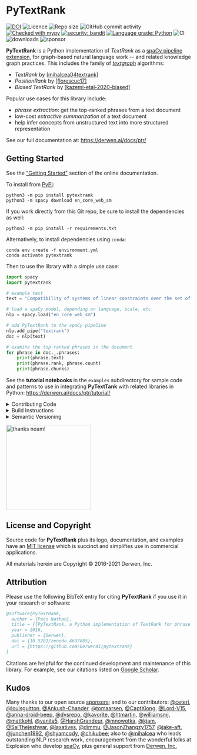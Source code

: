# PyTextRank

[![DOI](https://zenodo.org/badge/DOI/10.5281/zenodo.4637885.svg)](https://doi.org/10.5281/zenodo.4637885)
![Licence](https://img.shields.io/github/license/DerwenAI/pytextrank)
![Repo size](https://img.shields.io/github/repo-size/DerwenAI/pytextrank)
![GitHub commit activity](https://img.shields.io/github/commit-activity/w/DerwenAI/pytextrank?style=plastic)
[![Checked with mypy](http://www.mypy-lang.org/static/mypy_badge.svg)](http://mypy-lang.org/)
[![security: bandit](https://img.shields.io/badge/security-bandit-yellow.svg)](https://github.com/PyCQA/bandit)
[![Language grade: Python](https://img.shields.io/lgtm/grade/python/g/DerwenAI/pytextrank.svg?logo=lgtm&logoWidth=18)](https://lgtm.com/projects/g/DerwenAI/pytextrank/context:python)
![CI](https://github.com/DerwenAI/pytextrank/workflows/CI/badge.svg)
![downloads](https://img.shields.io/pypi/dm/pytextrank)
![sponsor](https://img.shields.io/github/sponsors/ceteri)

**PyTextRank** is a Python implementation of *TextRank* as a
[spaCy pipeline extension](https://spacy.io/universe/project/spacy-pytextrank),
for graph-based natural language work -- and related knowledge graph practices.
This includes the family of 
[*textgraph*](https://derwen.ai/docs/ptr/glossary/#textgraphs) algorithms:

  - *TextRank* by [[mihalcea04textrank]](https://derwen.ai/docs/ptr/biblio/#mihalcea04textrank)
  - *PositionRank* by [[florescuc17]](https://derwen.ai/docs/ptr/biblio/#florescuc17)
  - *Biased TextRank* by [[kazemi-etal-2020-biased]](https://derwen.ai/docs/ptr/biblio/#kazemi-etal-2020-biased)

Popular use cases for this library include:

  - *phrase extraction*: get the top-ranked phrases from a text document
  - low-cost *extractive summarization* of a text document
  - help infer concepts from unstructured text into more structured representation

See our full documentation at: <https://derwen.ai/docs/ptr/>


## Getting Started

See the ["Getting Started"](https://derwen.ai/docs/ptr/start/)
section of the online documentation.

To install from [PyPi](https://pypi.python.org/pypi/pytextrank):
```
python3 -m pip install pytextrank
python3 -m spacy download en_core_web_sm
```

If you work directly from this Git repo, be sure to install the
dependencies as well:
```
python3 -m pip install -r requirements.txt
```

Alternatively, to install dependencies using `conda`:
```
conda env create -f environment.yml
conda activate pytextrank
```

Then to use the library with a simple use case:
```python
import spacy
import pytextrank

# example text
text = "Compatibility of systems of linear constraints over the set of natural numbers. Criteria of compatibility of a system of linear Diophantine equations, strict inequations, and nonstrict inequations are considered. Upper bounds for components of a minimal set of solutions and algorithms of construction of minimal generating sets of solutions for all types of systems are given. These criteria and the corresponding algorithms for constructing a minimal supporting set of solutions can be used in solving all the considered types systems and systems of mixed types."

# load a spaCy model, depending on language, scale, etc.
nlp = spacy.load("en_core_web_sm")

# add PyTextRank to the spaCy pipeline
nlp.add_pipe("textrank")
doc = nlp(text)

# examine the top-ranked phrases in the document
for phrase in doc._.phrases:
    print(phrase.text)
    print(phrase.rank, phrase.count)
    print(phrase.chunks)
```

See the **tutorial notebooks** in the `examples` subdirectory for
sample code and patterns to use in integrating **PyTextTank** with
related libraries in Python:
<https://derwen.ai/docs/ptr/tutorial/>


<details>
  <summary>Contributing Code</summary>

We welcome people getting involved as contributors to this open source
project!

For detailed instructions please see:
[CONTRIBUTING.md](https://github.com/DerwenAI/pytextrank/blob/main/CONTRIBUTING.md)
</details>

<details>
  <summary>Build Instructions</summary>

<strong>
Note: unless you are contributing code and updates,
in most use cases won't need to build this package locally.
</strong>

Instead, simply install from
[PyPi](https://pypi.python.org/pypi/pytextrank)
or use [Conda](https://docs.conda.io/).

To set up the build environment locally, see the 
["Build Instructions"](https://derwen.ai/docs/ptr/build/)
section of the online documentation.
</details>

<details>
  <summary>Semantic Versioning</summary>

Generally speaking the major release number of <strong>PyTextRank</strong> 
will track with the major release number of the associated <code>spaCy</code>
version.

See:
[CHANGELOG.md](https://github.com/DerwenAI/pytextrank/blob/main/CHANGELOG.md)
</details>

<img
 alt="thanks noam!"
 src="https://raw.githubusercontent.com/DerwenAI/pytextrank/main/docs/assets/noam.jpg"
 width="231"
/>


## License and Copyright

Source code for **PyTextRank** plus its logo, documentation, and examples
have an [MIT license](https://spdx.org/licenses/MIT.html) which is
succinct and simplifies use in commercial applications.

All materials herein are Copyright &copy; 2016-2021 Derwen, Inc.


## Attribution

Please use the following BibTeX entry for citing **PyTextRank** if you 
use it in your research or software:
```bibtex
@software{PyTextRank,
  author = {Paco Nathan},
  title = {{PyTextRank, a Python implementation of TextRank for phrase extraction and summarization of text documents}},
  year = 2016,
  publisher = {Derwen},
  doi = {10.5281/zenodo.4637885},
  url = {https://github.com/DerwenAI/pytextrank}
}
```

Citations are helpful for the continued development and maintenance of
this library.
For example, see our citations listed on
[Google Scholar](https://scholar.google.com/scholar?q=related:5tl6J4xZlCIJ:scholar.google.com/&scioq=&hl=en&as_sdt=0,5).


## Kudos

Many thanks to our open source [sponsors](https://github.com/sponsors/ceteri);
and to our contributors:
[@ceteri](https://github.com/ceteri),
[@louisguitton](https://github.com/louisguitton),
[@Ankush-Chander](https://github.com/Ankush-Chander),
[@tomaarsen](https://github.com/tomaarsen),
[@CaptXiong](https://github.com/CaptXiong),
[@Lord-V15](https://github.com/Lord-V15),
[@anna-droid-beep](https://github.com/anna-droid-beep),
[@dvsrepo](https://github.com/dvsrepo),
[@kavorite](https://github.com/kavorite),
[@htmartin](https://github.com/htmartin),
[@williamsmj](https://github.com/williamsmj/),
[@mattkohl](https://github.com/mattkohl),
[@vanita5](https://github.com/vanita5),
[@HarshGrandeur](https://github.com/HarshGrandeur),
[@mnowotka](https://github.com/mnowotka),
[@kjam](https://github.com/kjam),
[@SaiThejeshwar](https://github.com/SaiThejeshwar),
[@laxatives](https://github.com/laxatives),
[@dimmu](https://github.com/dimmu), 
[@JasonZhangzy1757](https://github.com/JasonZhangzy1757), 
[@jake-aft](https://github.com/jake-aft),
[@junchen1992](https://github.com/junchen1992),
[@shyamcody](https://github.com/shyamcody),
[@chikubee](https://github.com/chikubee);
also to [@mihalcea](https://github.com/mihalcea) who leads outstanding NLP research work,
encouragement from the wonderful folks at Explosion who develop [spaCy](https://github.com/explosion/spaCy),
plus general support from [Derwen, Inc.](https://derwen.ai/)
